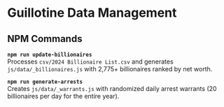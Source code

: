 # Guillotine Data Management

## NPM Commands

**`npm run update-billionaires`**  
Processes `csv/2024 Billionaire List.csv` and generates `js/data/_billionaires.js` with 2,775+ billionaires ranked by net worth.

**`npm run generate-arrests`**  
Creates `js/data/_warrants.js` with randomized daily arrest warrants (20 billionaires per day for the entire year).
